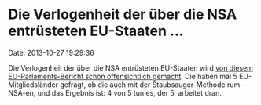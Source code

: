 Die Verlogenheit der über die NSA entrüsteten EU-Staaten \...
=============================================================

Date: 2013-10-27 19:29:36

Die Verlogenheit der über die NSA entrüsteten EU-Staaten wird [von
diesem EU-Parlaments-Bericht schön offensichtlich
gemacht](http://www.itworld.com/government/380167/eu-parliament-says-other-countries-spy-not-much-uk-or-us).
Die haben mal 5 EU-Mitgliedsländer gefragt, ob die auch mit der
Staubsauger-Methode rum-NSA-en, und das Ergebnis ist: 4 von 5 tun es,
der 5. arbeitet dran.
